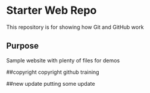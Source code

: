 # Starter Web Repo

This repository is for showing how Git and GitHub work

## Purpose

Sample website with plenty of files for demos

##copyright
copyright github training

##new update
putting some update